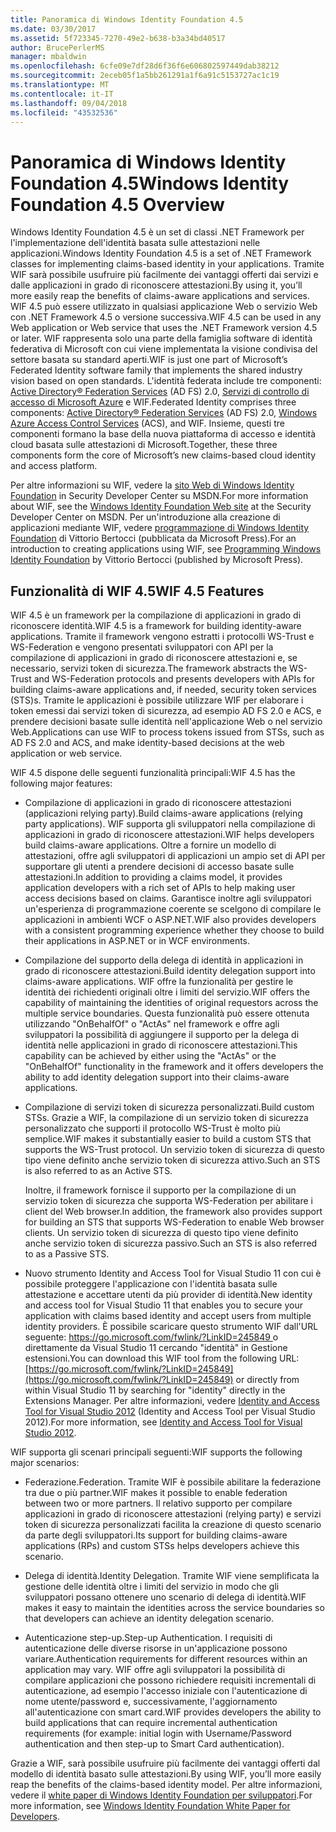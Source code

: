 ```yaml
---
title: Panoramica di Windows Identity Foundation 4.5
ms.date: 03/30/2017
ms.assetid: 5f723345-7270-49e2-b638-b3a34bd40517
author: BrucePerlerMS
manager: mbaldwin
ms.openlocfilehash: 6cfe09e7df28d6f36f6e606802597449dab38212
ms.sourcegitcommit: 2eceb05f1a5bb261291a1f6a91c5153727ac1c19
ms.translationtype: MT
ms.contentlocale: it-IT
ms.lasthandoff: 09/04/2018
ms.locfileid: "43532536"
---
```

# <a name="windows-identity-foundation-45-overview"></a><span data-ttu-id="23448-102">Panoramica di Windows Identity Foundation 4.5</span><span class="sxs-lookup"><span data-stu-id="23448-102">Windows Identity Foundation 4.5 Overview</span></span>
<span data-ttu-id="23448-103">Windows Identity Foundation 4.5 è un set di classi .NET Framework per l'implementazione dell'identità basata sulle attestazioni nelle applicazioni.</span><span class="sxs-lookup"><span data-stu-id="23448-103">Windows Identity Foundation 4.5 is a set of .NET Framework classes for implementing claims-based identity in your applications.</span></span> <span data-ttu-id="23448-104">Tramite WIF sarà possibile usufruire più facilmente dei vantaggi offerti dai servizi e dalle applicazioni in grado di riconoscere attestazioni.</span><span class="sxs-lookup"><span data-stu-id="23448-104">By using it, you’ll more easily reap the benefits of claims-aware applications and services.</span></span> <span data-ttu-id="23448-105">WIF 4.5 può essere utilizzato in qualsiasi applicazione Web o servizio Web con .NET Framework 4.5 o versione successiva.</span><span class="sxs-lookup"><span data-stu-id="23448-105">WIF 4.5 can be used in any Web application or Web service that uses the .NET Framework version 4.5 or later.</span></span> <span data-ttu-id="23448-106">WIF rappresenta solo una parte della famiglia software di identità federativa di Microsoft con cui viene implementata la visione condivisa del settore basata su standard aperti.</span><span class="sxs-lookup"><span data-stu-id="23448-106">WIF is just one part of Microsoft’s Federated Identity software family that implements the shared industry vision based on open standards.</span></span> <span data-ttu-id="23448-107">L'identità federata include tre componenti: [Active Directory® Federation Services](https://go.microsoft.com/fwlink/?LinkID=247516) (AD FS) 2.0, [Servizi di controllo di accesso di Microsoft Azure](https://go.microsoft.com/fwlink/?LinkID=247517) e WIF.</span><span class="sxs-lookup"><span data-stu-id="23448-107">Federated Identity comprises three components: [Active Directory® Federation Services](https://go.microsoft.com/fwlink/?LinkID=247516) (AD FS) 2.0, [Windows Azure Access Control Services](https://go.microsoft.com/fwlink/?LinkID=247517) (ACS), and WIF.</span></span> <span data-ttu-id="23448-108">Insieme, questi tre componenti formano la base della nuova piattaforma di accesso e identità cloud basata sulle attestazioni di Microsoft.</span><span class="sxs-lookup"><span data-stu-id="23448-108">Together, these three components form the core of Microsoft’s new claims-based cloud identity and access platform.</span></span>  
  
 <span data-ttu-id="23448-109">Per altre informazioni su WIF, vedere la [sito Web di Windows Identity Foundation](https://go.microsoft.com/fwlink/?LinkId=149009) in Security Developer Center su MSDN.</span><span class="sxs-lookup"><span data-stu-id="23448-109">For more information about WIF, see the [Windows Identity Foundation Web site](https://go.microsoft.com/fwlink/?LinkId=149009) at the Security Developer Center on MSDN.</span></span> <span data-ttu-id="23448-110">Per un'introduzione alla creazione di applicazioni mediante WIF, vedere [programmazione di Windows Identity Foundation](https://go.microsoft.com/fwlink/?LinkId=210158) di Vittorio Bertocci (pubblicata da Microsoft Press).</span><span class="sxs-lookup"><span data-stu-id="23448-110">For an introduction to creating applications using WIF, see [Programming Windows Identity Foundation](https://go.microsoft.com/fwlink/?LinkId=210158) by Vittorio Bertocci (published by Microsoft Press).</span></span>  
  
## <a name="wif-45-features"></a><span data-ttu-id="23448-111">Funzionalità di WIF 4.5</span><span class="sxs-lookup"><span data-stu-id="23448-111">WIF 4.5 Features</span></span>  
 <span data-ttu-id="23448-112">WIF 4.5 è un framework per la compilazione di applicazioni in grado di riconoscere identità.</span><span class="sxs-lookup"><span data-stu-id="23448-112">WIF 4.5 is a framework for building identity-aware applications.</span></span> <span data-ttu-id="23448-113">Tramite il framework vengono estratti i protocolli WS-Trust e WS-Federation e vengono presentati sviluppatori con API per la compilazione di applicazioni in grado di riconoscere attestazioni e, se necessario, servizi token di sicurezza.</span><span class="sxs-lookup"><span data-stu-id="23448-113">The framework abstracts the WS-Trust and WS-Federation protocols and presents developers with APIs for building claims-aware applications and, if needed, security token services (STS)s.</span></span> <span data-ttu-id="23448-114">Tramite le applicazioni è possibile utilizzare WIF per elaborare i token emessi dai servizi token di sicurezza, ad esempio AD FS 2.0 e ACS, e prendere decisioni basate sulle identità nell'applicazione Web o nel servizio Web.</span><span class="sxs-lookup"><span data-stu-id="23448-114">Applications can use WIF to process tokens issued from STSs, such as AD FS 2.0 and ACS, and make identity-based decisions at the web application or web service.</span></span>  
  
 <span data-ttu-id="23448-115">WIF 4.5 dispone delle seguenti funzionalità principali:</span><span class="sxs-lookup"><span data-stu-id="23448-115">WIF 4.5 has the following major features:</span></span>  
  
-   <span data-ttu-id="23448-116">Compilazione di applicazioni in grado di riconoscere attestazioni (applicazioni relying party).</span><span class="sxs-lookup"><span data-stu-id="23448-116">Build claims-aware applications (relying party applications).</span></span> <span data-ttu-id="23448-117">WIF supporta gli sviluppatori nella compilazione di applicazioni in grado di riconoscere attestazioni.</span><span class="sxs-lookup"><span data-stu-id="23448-117">WIF helps developers build claims-aware applications.</span></span> <span data-ttu-id="23448-118">Oltre a fornire un modello di attestazioni, offre agli sviluppatori di applicazioni un ampio set di API per supportare gli utenti a prendere decisioni di accesso basate sulle attestazioni.</span><span class="sxs-lookup"><span data-stu-id="23448-118">In addition to providing a claims model, it provides application developers with a rich set of APIs to help making user access decisions based on claims.</span></span>  <span data-ttu-id="23448-119">Garantisce inoltre agli sviluppatori un'esperienza di programmazione coerente se scelgono di compilare le applicazioni in ambienti WCF o ASP.NET.</span><span class="sxs-lookup"><span data-stu-id="23448-119">WIF also provides developers with a consistent programming experience whether they choose to build their applications in ASP.NET or in WCF environments.</span></span>  
  
-   <span data-ttu-id="23448-120">Compilazione del supporto della delega di identità in applicazioni in grado di riconoscere attestazioni.</span><span class="sxs-lookup"><span data-stu-id="23448-120">Build identity delegation support into claims-aware applications.</span></span>  <span data-ttu-id="23448-121">WIF offre la funzionalità per gestire le identità dei richiedenti originali oltre i limiti del servizio.</span><span class="sxs-lookup"><span data-stu-id="23448-121">WIF offers the capability of maintaining the identities of original requestors across the multiple service boundaries.</span></span> <span data-ttu-id="23448-122">Questa funzionalità può essere ottenuta utilizzando "OnBehalfOf" o "ActAs" nel framework e offre agli sviluppatori la possibilità di aggiungere il supporto per la delega di identità nelle applicazioni in grado di riconoscere attestazioni.</span><span class="sxs-lookup"><span data-stu-id="23448-122">This capability can be achieved by either using the "ActAs" or the "OnBehalfOf" functionality in the framework and it offers developers the ability to add identity delegation support into their claims-aware applications.</span></span>  
  
-   <span data-ttu-id="23448-123">Compilazione di servizi token di sicurezza personalizzati.</span><span class="sxs-lookup"><span data-stu-id="23448-123">Build custom STSs.</span></span>  <span data-ttu-id="23448-124">Grazie a WIF, la compilazione di un servizio token di sicurezza personalizzato che supporti il protocollo WS-Trust è molto più semplice.</span><span class="sxs-lookup"><span data-stu-id="23448-124">WIF makes it substantially easier to build a custom STS that supports the WS-Trust protocol.</span></span> <span data-ttu-id="23448-125">Un servizio token di sicurezza di questo tipo viene definito anche servizio token di sicurezza attivo.</span><span class="sxs-lookup"><span data-stu-id="23448-125">Such an STS is also referred to as an Active STS.</span></span>  
  
     <span data-ttu-id="23448-126">Inoltre, il framework fornisce il supporto per la compilazione di un servizio token di sicurezza che supporta WS-Federation per abilitare i client del Web browser.</span><span class="sxs-lookup"><span data-stu-id="23448-126">In addition, the framework also provides support for building an STS that supports WS-Federation to enable Web browser clients.</span></span> <span data-ttu-id="23448-127">Un servizio token di sicurezza di questo tipo viene definito anche servizio token di sicurezza passivo.</span><span class="sxs-lookup"><span data-stu-id="23448-127">Such an STS is also referred to as a Passive STS.</span></span>  
  
-   <span data-ttu-id="23448-128">Nuovo strumento Identity and Access Tool for Visual Studio 11 con cui è possibile proteggere l'applicazione con l'identità basata sulle attestazione e accettare utenti da più provider di identità.</span><span class="sxs-lookup"><span data-stu-id="23448-128">New identity and access tool for Visual Studio 11 that enables you to secure your application with claims based identity and accept users from multiple identity providers.</span></span> <span data-ttu-id="23448-129">È possibile scaricare questo strumento WIF dall'URL seguente: [ https://go.microsoft.com/fwlink/?LinkID=245849 ](https://go.microsoft.com/fwlink/?LinkID=245849) o direttamente da Visual Studio 11 cercando "identità" in Gestione estensioni.</span><span class="sxs-lookup"><span data-stu-id="23448-129">You can download this WIF tool from the following URL: [https://go.microsoft.com/fwlink/?LinkID=245849](https://go.microsoft.com/fwlink/?LinkID=245849) or directly from within Visual Studio 11 by searching for "identity" directly in the Extensions Manager.</span></span> <span data-ttu-id="23448-130">Per altre informazioni, vedere [Identity and Access Tool for Visual Studio 2012](../../../docs/framework/security/identity-and-access-tool-for-vs.md) (Identity and Access Tool per Visual Studio 2012).</span><span class="sxs-lookup"><span data-stu-id="23448-130">For more information, see [Identity and Access Tool for Visual Studio 2012](../../../docs/framework/security/identity-and-access-tool-for-vs.md).</span></span>  
  
 <span data-ttu-id="23448-131">WIF supporta gli scenari principali seguenti:</span><span class="sxs-lookup"><span data-stu-id="23448-131">WIF supports the following major scenarios:</span></span>  
  
-   <span data-ttu-id="23448-132">Federazione.</span><span class="sxs-lookup"><span data-stu-id="23448-132">Federation.</span></span>  <span data-ttu-id="23448-133">Tramite WIF è possibile abilitare la federazione tra due o più partner.</span><span class="sxs-lookup"><span data-stu-id="23448-133">WIF makes it possible to enable federation between two or more partners.</span></span> <span data-ttu-id="23448-134">Il relativo supporto per compilare applicazioni in grado di riconoscere attestazioni (relying party) e servizi token di sicurezza personalizzati facilita la creazione di questo scenario da parte degli sviluppatori.</span><span class="sxs-lookup"><span data-stu-id="23448-134">Its support for building claims-aware applications (RPs) and custom STSs helps developers achieve this scenario.</span></span>  
  
-   <span data-ttu-id="23448-135">Delega di identità.</span><span class="sxs-lookup"><span data-stu-id="23448-135">Identity Delegation.</span></span>  <span data-ttu-id="23448-136">Tramite WIF viene semplificata la gestione delle identità oltre i limiti del servizio in modo che gli sviluppatori possano ottenere uno scenario di delega di identità.</span><span class="sxs-lookup"><span data-stu-id="23448-136">WIF makes it easy to maintain the identities across the service boundaries so that developers can achieve an identity delegation scenario.</span></span>  
  
-   <span data-ttu-id="23448-137">Autenticazione step-up.</span><span class="sxs-lookup"><span data-stu-id="23448-137">Step-up Authentication.</span></span> <span data-ttu-id="23448-138">I requisiti di autenticazione delle diverse risorse in un'applicazione possono variare.</span><span class="sxs-lookup"><span data-stu-id="23448-138">Authentication requirements for different resources within an application may vary.</span></span> <span data-ttu-id="23448-139">WIF offre agli sviluppatori la possibilità di compilare applicazioni che possono richiedere requisiti incrementali di autenticazione, ad esempio l'accesso iniziale con l'autenticazione di nome utente/password e, successivamente, l'aggiornamento all'autenticazione con smart card.</span><span class="sxs-lookup"><span data-stu-id="23448-139">WIF provides developers the ability to build applications that can require incremental authentication requirements (for example: initial login with Username/Password authentication and then step-up to Smart Card authentication).</span></span>  
  
 <span data-ttu-id="23448-140">Grazie a WIF, sarà possibile usufruire più facilmente dei vantaggi offerti dal modello di identità basato sulle attestazioni.</span><span class="sxs-lookup"><span data-stu-id="23448-140">By using WIF, you’ll more easily reap the benefits of the claims-based identity model.</span></span> <span data-ttu-id="23448-141">Per altre informazioni, vedere il [white paper di Windows Identity Foundation per sviluppatori](https://download.microsoft.com/download/7/d/0/7d0b5166-6a8a-418a-addd-95ee9b046994/windowsidentityfoundationwhitepaperfordevelopers-rtw.pdf).</span><span class="sxs-lookup"><span data-stu-id="23448-141">For more information, see [Windows Identity Foundation White Paper for Developers](https://download.microsoft.com/download/7/d/0/7d0b5166-6a8a-418a-addd-95ee9b046994/windowsidentityfoundationwhitepaperfordevelopers-rtw.pdf).</span></span>
